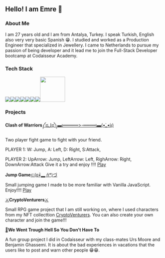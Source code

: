## Hello! I am Emre 👋

### About Me

I am 27 years old and I am from Antalya, Turkey. I speak Turkish, English also very very basic Spanish 😁.
I studied and worked as a Production Engineer that specialized in Jewellery. I came to Netherlands to pursue my passion of being developer and it lead me to join the Full-Stack Developer bootcamp at Codaisseur Academy.

### Tech Stack

<img src='https://camo.githubusercontent.com/f1ce1218eb39d7e7b6d246fb5ce1f6340158187e17ba462750de73e09cd8864f/68747470733a2f2f696d672e736869656c64732e696f2f62616467652f4a6176615363726970742d4637444631453f6c6f676f3d6a617661736372697074266c6f676f436f6c6f723d7768697465267374796c653d666f722d7468652d6261646765' /><img src='https://camo.githubusercontent.com/876426d64480dd18283dc72bcf0f293d6871c746d5358168e28565efc1c0334d/68747470733a2f2f696d672e736869656c64732e696f2f62616467652f52656163742d3631444146423f6c6f676f3d7265616374266c6f676f436f6c6f723d7768697465267374796c653d666f722d7468652d6261646765' /><img src='https://camo.githubusercontent.com/ba7b5a94c5934bd53128b7600332064a41d97c343ebc19e72c048daae18ea5d1/68747470733a2f2f696d672e736869656c64732e696f2f62616467652f4e6f64652e6a732d3333393933333f6c6f676f3d6e6f64652e6a73266c6f676f436f6c6f723d7768697465267374796c653d666f722d7468652d6261646765' /><img src='
https://camo.githubusercontent.com/a3bbc59f190482c45788b1d213d1dc1b8f426691e0e6320aefe31bc6832f3491/68747470733a2f2f696d672e736869656c64732e696f2f62616467652f52656475782d3736344142433f6c6f676f3d7265647578266c6f676f436f6c6f723d7768697465267374796c653d666f722d7468652d6261646765' /><img src='https://camo.githubusercontent.com/54d885a39ff8ae8e17e1f9dd9286eb8e754d4c44c6ff3a31b2ba8f143f454254/68747470733a2f2f696d672e736869656c64732e696f2f62616467652f457870726573732d3030303030303f6c6f676f3d65787072657373266c6f676f436f6c6f723d7768697465267374796c653d666f722d7468652d6261646765' /><img src='https://camo.githubusercontent.com/ea0a0d5491e470f09b738a5b5412dc143ffdb1018f4ead88124374ffc576dbd4/68747470733a2f2f696d672e736869656c64732e696f2f62616467652f506f737467726553514c2d3431363945313f6c6f676f3d706f737467726573716c266c6f676f436f6c6f723d7768697465267374796c653d666f722d7468652d6261646765' /><img src='https://camo.githubusercontent.com/1d7814efc567041c56f7cb83654566f6be83d8b2ff4392b6c1321bfeed7d7dc1/68747470733a2f2f696d672e736869656c64732e696f2f62616467652f53657175656c697a652d3532423045373f6c6f676f3d73657175656c697a65266c6f676f436f6c6f723d7768697465267374796c653d666f722d7468652d6261646765' /><img width='80px' src='https://camo.githubusercontent.com/2435c2a64789b8a71c701a1a593b4a6e6869789bfb0626e515dc2a6b6dffa6c5/68747470733a2f2f696d672e736869656c64732e696f2f62616467652f2d435353332d3135373242363f7374796c653d666c61742d737175617265266c6f676f3d63737333' />

### Projects

<b>Clash of Warriors</b><a href='https://github.com/ET45/Clash-of-Warriors'>༼ಥل͟ಥ༽▬ι═════>-════ι▬(•̀_•́ผ)</a>

Two player fight game to fight with your friend. 

PLAYER 1: W: Jump, A: Left, D: Right, S:Attack,

PLAYER 2: UpArrow: Jump, LeftArrow: Left, RighArrow: Right, DownArrow:Attack
Give it a try and enjoy !!!! <a href='https://clashofwarriors.netlify.app/'>Play</a>
  

<b>Jump Game</b><a href='https://github.com/ET45/JumpGame'>⊂(o•ิ▂ ñ*)づ</a>

Small jumping game I made to be more familiar with Vanilla JavaScript. Enjoy!!!! <a href='https://glittery-klepon-901ef2.netlify.app/'>Play</a> 

<a href='https://github.com/ET45/Portfolio-Frontend'>⚔︎</a><b>CryptoVenturers</b><a href='https://github.com/ET45/Portfolio-Frontend'>⚔︎</a>

Small RPG game project that I am still working on, where I used characters from my NFT collecttion <a href='https://opensea.io/collection/cryptoventurers'> CryptoVenturers</a>. You can also create your own character and join the game!!!


<a href='https://github.com/ursmoore/WWTHSOYDHT_Frontend'>🚣</a><b>We Went Trough Hell So You Don't Have To</b></a>

A fun group project I did in Codaisseur with my class-mates Urs Moore and Benjamin Ghassemi. It is about the bad experiences in vacations that the users like to post and warn other people 😁😁.



<!--
**ET45/ET45** is a ✨ _special_ ✨ repository because its `README.md` (this file) appears on your GitHub profile.

Here are some ideas to get you started:

- 🔭 I’m currently working on ...
- 🌱 I’m currently learning ...
- 👯 I’m looking to collaborate on ...
- 🤔 I’m looking for help with ...
- 💬 Ask me about ...
- 📫 How to reach me: ...
- 😄 Pronouns: ...
- ⚡ Fun fact: ...
-->
